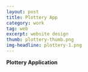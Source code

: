 ```yaml
---
layout: post
title: Plottery App
category: work
tag: web
excerpt: website design
thumb: plottery-thumb.png
img-headline: plottery-1.png
---
```


<div class=txt>
<p>
    <strong>Plottery Application</strong>

</p>

</div>
